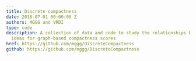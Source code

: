 ```yaml
---
title: Discrete compactness
date: 2018-07-01 00:00:00 Z
authors: MGGG and VRDI
type: code
description: A collection of data and code to study the relationships between different
  ideas for graph-based compactness scores
href: https://github.com/mggg/DiscreteCompactness
github: https://github.com/mggg/DiscreteCompactness
---
```


